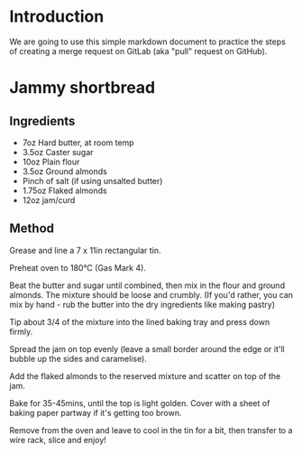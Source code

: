 # Introduction

We are going to use this simple markdown document to practice the steps of creating a merge request on GitLab (aka "pull" request on GitHub).

# Jammy shortbread

## Ingredients

* 7oz Hard butter, at room temp
* 3.5oz Caster sugar
* 10oz Plain flour 
* 3.5oz Ground almonds  
* Pinch of salt (if using unsalted butter)
* 1.75oz Flaked almonds
* 12oz jam/curd

## Method 

Grease and line a 7 x 11in rectangular tin. 

Preheat oven to 180&deg;C (Gas Mark 4).

Beat the butter and sugar until combined, then mix in the flour and ground almonds. The mixture should be loose and crumbly.
(If you'd rather, you can mix by hand - rub the butter into the dry ingredients like making pastry)

Tip about 3/4 of the mixture into the lined baking tray and press down firmly. 

Spread the jam on top evenly (leave a small border around the edge or it'll bubble up the sides and caramelise).

Add the flaked almonds to the reserved mixture and scatter on top of the jam.

Bake for 35-45mins, until the top is light golden. Cover with a sheet of baking paper partway if it's getting too brown.

Remove from the oven and leave to cool in the tin for a bit, then transfer to a wire rack, slice and enjoy!

